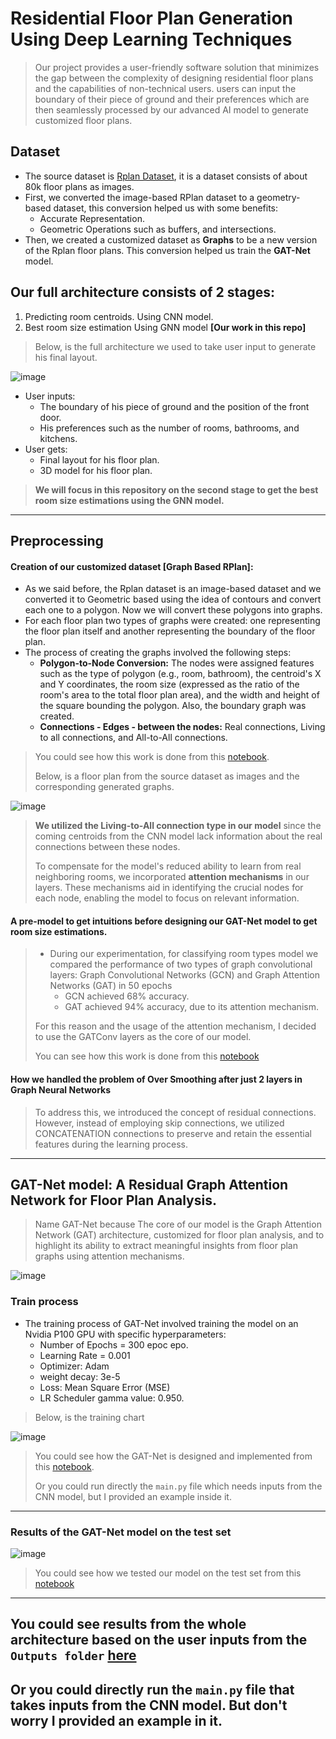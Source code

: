 # Residential Floor Plan Generation Using Deep Learning Techniques

> Our project provides a user-friendly software solution that minimizes the gap between the complexity of designing residential floor plans and the capabilities of non-technical users. users can input the boundary of their piece of ground and their preferences which are then seamlessly processed by our advanced AI model to generate customized floor plans. 

## Dataset
- The source dataset is [Rplan Dataset](http://staff.ustc.edu.cn/~fuxm/projects/DeepLayout/index.html), it is a dataset consists of about 80k floor plans as images.
- First, we converted the image-based RPlan dataset to a geometry-based dataset, this conversion helped us with some benefits:
  - Accurate Representation.
  - Geometric Operations such as buffers, and intersections.
- Then, we created a customized dataset as **Graphs** to be a new version of the Rplan floor plans. This conversion helped us train the **GAT-Net** model.

## Our full architecture consists of 2 stages:
1. Predicting room centroids. Using CNN model.
2. Best room size estimation Using GNN model **[Our work in this repo]**

> Below, is the full architecture we used to take user input to generate his final layout.

![image](https://github.com/mo7amed7assan1911/Floor_Plan_Generation_using_GNNs/assets/55090589/c0448e53-fdc6-471a-9e0c-8b1aee185363)

* User inputs:
  * The boundary of his piece of ground and the position of the front door.
  * His preferences such as the number of rooms, bathrooms, and kitchens.
* User gets:
   * Final layout for his floor plan.
   * 3D model for his floor plan.

> **We will focus in this repository on the second stage to get the best room size estimations using the GNN model.**
---
## Preprocessing

#### Creation of our customized dataset [Graph Based RPlan]:
* As we said before, the Rplan dataset is an image-based dataset and we converted it to Geometric based using the idea of contours and convert each one to a polygon. Now we will convert these polygons into graphs.
* For each floor plan two types of graphs were created: one representing the floor plan itself and another representing the boundary of the floor plan.
* The process of creating the graphs involved the following steps:
	* **Polygon-to-Node Conversion:** The nodes were assigned features such as the type of polygon (e.g., room, bathroom), the centroid's X and Y coordinates, the room size (expressed as the ratio of the room's area to the total floor plan area), and the width and height of the square bounding the polygon. Also, the boundary graph was created.
	* **Connections - Edges - between the nodes:** Real connections, Living to all connections, and All-to-All connections.

> You could see how this work is done from this [notebook](https://github.com/mo7amed7assan1911/Floor_Plan_Generation_using_GNNs/blob/with-boundary/Creating_Dataset/generating-graphs.ipynb).
> 
> Below, is a floor plan from the source dataset as images and the corresponding generated graphs.

![image](https://github.com/mo7amed7assan1911/Floor_Plan_Generation_using_GNNs/assets/55090589/3e49c78e-f1e5-49a6-8dd3-23b1ce8151f1)
> **We utilized the Living-to-All connection type in our model** since the coming centroids from the CNN model lack information about the real connections between these nodes.
>
> To compensate for the model's reduced ability to learn from real neighboring rooms, we incorporated **attention mechanisms** in our layers. These mechanisms aid in identifying the crucial nodes for each node, enabling the model to focus on relevant information.

#### A pre-model to get intuitions before designing our GAT-Net model to get room size estimations.
> * During our experimentation, for classifying room types model we compared the performance of two types of graph convolutional layers: Graph Convolutional Networks (GCN) and Graph Attention Networks (GAT) in 50 epochs
>     * GCN achieved 68% accuracy.
>     * GAT achieved 94% accuracy, due to its attention mechanism.
>  
> For this reason and the usage of the attention mechanism, I decided to use the GATConv layers as the core of our model.
> 
>  You can see how this work is done from this [notebook](https://github.com/mo7amed7assan1911/Floor_Plan_Generation_using_GNNs/blob/with-boundary/Classifying_node_types/classifying_node_types.ipynb)

#### How we handled the problem of Over Smoothing after just 2 layers in Graph Neural Networks
> To address this, we introduced the concept of residual connections. However, instead of employing skip connections, we utilized CONCATENATION connections to preserve and retain the essential features during the learning process.
---
## GAT-Net model: A Residual Graph Attention Network for Floor Plan Analysis.
> Name GAT-Net because The core of our model is the Graph Attention Network (GAT) architecture, customized for floor plan analysis, and to highlight its ability to extract meaningful insights from floor plan graphs using attention mechanisms.

![image](https://github.com/mo7amed7assan1911/Floor_Plan_Generation_using_GNNs/assets/55090589/8df287fe-252f-4884-aa90-a21eeb1bb118)

### Train process
* The training process of GAT-Net involved training the model on an Nvidia P100 GPU with specific hyperparameters:
	* Number of Epochs = 300 epoc epo.
	* Learning Rate = 0.001
	* Optimizer: Adam
	* weight decay: 3e-5
	* Loss: Mean Square Error (MSE)
	* LR Scheduler gamma value: 0.950.
> Below, is the training chart

![image](https://github.com/mo7amed7assan1911/Floor_Plan_Generation_using_GNNs/assets/55090589/e9dbaf2d-b3d2-4cbd-8883-691099102aad)
> You could see how the GAT-Net is designed and implemented from this [notebook](https://github.com/mo7amed7assan1911/Floor_Plan_Generation_using_GNNs/blob/with-boundary/GAT-Net_model/GAT-Net_Model.ipynb).
>
> Or you could run directly the `main.py` file which needs inputs from the CNN model, but I provided an example inside it.
---
### Results of the GAT-Net model on the test set
![image](https://github.com/mo7amed7assan1911/Floor_Plan_Generation_using_GNNs/assets/55090589/b05d85ff-c45a-4f2e-9ac3-163819c2ebdc)
> You could see how we tested our model on the test set from this [notebook](https://github.com/mo7amed7assan1911/Floor_Plan_Generation_using_GNNs/blob/with-boundary/GAT-Net_model/Testing_GAT-Net_model.ipynb)
---

## You could see results from the whole architecture based on the user inputs from the `Outputs folder` [here](https://github.com/mo7amed7assan1911/Floor_Plan_Generation_using_GNNs/tree/with-boundary/Outputs)
## Or you could directly run the `main.py` file that takes inputs from the CNN model. But don't worry I provided an example in it.
